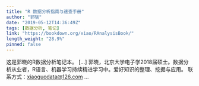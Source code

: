 ```yaml
---
title: "R 数据分析指南与速查手册"
author: "郭晓"
date: "2019-05-12T14:36:49Z"
tags: [数据分析, 笔记]
link: "https://bookdown.org/xiao/RAnalysisBook/"
length_weight: "28.9%"
pinned: false
---
```


这是郭晓的R数据分析笔记本。 [...] 郭晓，北京大学电子学2018届硕士。数据分析从业者，R语言、机器学习持续精进学习中。爱好知识的整理、挖掘与应用。 联系方式：xiaoguodata@126.com ...
